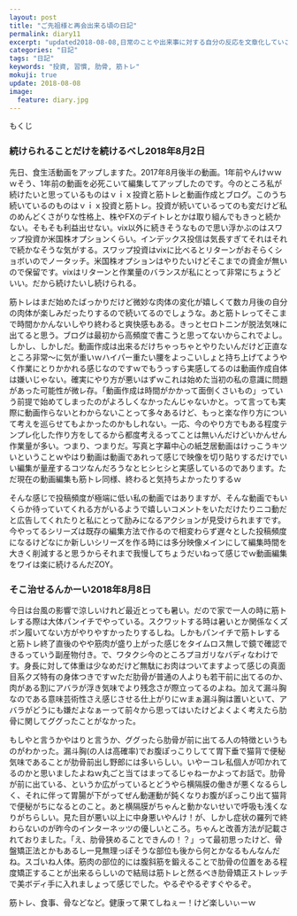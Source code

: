 ```yaml
---
layout: post
title: "ご先祖様と再会出来る頃の日記"
permalink: diary11
excerpt: "updated2018-08-08,日常のことや出来事に対する自分の反応を文章化していこうのコーナーです。特にテーマも設けずにつらつらと書いていくとっても楽しいコーナーです。見る人にとって楽しいコーナーかどうかは定かではありませんよー"
categories: "日記"
tags: "日記"
keywords: "投資, 習慣, 肋骨, 筋トレ"
mokuji: true
update: 2018-08-08
image:
  feature: diary.jpg
---
```


<div id="mokuji"><span>もくじ</span></div>

### 続けられることだけを続けるべし2018年8月2日

先日、食生活動画をアップしますた。2017年8月後半の動画。1年前やんけｗｗｗそう、1年前の動画を必死こいて編集してアップしたのです。今のところ私が続けたいと思っているものはｖｉｘ投資と筋トレと動画作成とブログ。このうち続いているのものはｖｉｘ投資と筋トレ。投資が続いているってのも変だけど私のめんどくさがりな性格上、株やFXのデイトレとかは取り組んでもきっと続かない。そもそも利益出せない。vix以外に続きそうなもので思い浮かぶのはスワップ投資か米国株オプションくらい。インデックス投信は気長すぎてそれはそれで続かなそうな気がする。スワップ投資はvixに比べるとリターンがおそらくショボいのでノータッチ。米国株オプションはやりたいけどそこまでの資金が無いので保留です。vixはリターンと作業量のバランスが私にとって非常にちょうどいい。だから続けたいし続けられる。

筋トレはまだ始めたばっかりだけど微妙な肉体の変化が嬉しくて数カ月後の自分の肉体が楽しみだったりするので続いてるのでしょうな。あと筋トレってそこまで時間かかんないしやり終わると爽快感もある。きっとセロトニンが脱法気味に出てると思う。ブログは最初から高頻度で書こうと思ってないからこれでよし。しかし、しかしだ。動画作成は出来るだけちゃっちゃとやりたいんだけど正直なところ非常〜に気が重いｗハイパー重たい腰をよっこいしょと持ち上げてようやく作業にとりかかれる感じなのですｗでもうっすら実感してるのは動画作成自体は嫌いじゃない。確実にやり方が悪いはずｗこれは始めた当初の私の意識に問題があった可能性が微レ存。「動画作成は時間がかかって面倒くさいもの」っていう前提で始めてしまったのがよろしくなかったんじゃないかと。って言っても実際に動画作らないとわからないことって多々あるけど、もっと楽な作り方について考えを巡らせてもよかったのかもしれない。一応、今のやり方でもある程度テンプレ化した作り方をしてるから都度考えるってことは無いんだけどいかんせん作業量が多い。つまり、つまりだ。写真と字幕中心の紙芝居動画はけっこうキツいということｗやはり動画は動画であれって感じで映像を切り貼りするだけでいい編集が量産するコツなんだろうなとヒシヒシと実感しているのであります。ただ現在の動画編集も筋トレ同様、終わると気持ちよかったりするｗ

そんな感じで投稿頻度が極端に低い私の動画ではありますが、そんな動画でもいくらか待っていてくれる方がいるようで嬉しいコメントをいただけたりニコ動だと広告してくれたりと私にとって励みになるアクションが見受けられますです。今やってるシリーズは既存の編集方法で作るので相変わらず遅々とした投稿頻度になるけどなにか新しいシリーズを作る時には多分映像メインにして編集時間を大きく削減すると思うからそれまで我慢してちょうだいねって感じでｗ動画編集をワイは楽に続けるんだZOY。

### そこ治せるんかーい2018年8月8日

今日は台風の影響で涼しいけれど最近とっても暑い。だので家で一人の時に筋トレする際は大体パンイチでやっている。スクワットする時は暑いとか関係なくズボン履いてない方がやりやすかったりするしね。しかもパンイチで筋トレすると筋トレ終了直後のやや筋肉が盛り上がった感じをタイムロス無しで鏡で確認できるっていう副産物付き。で、ワタクシ今のところプヨガリなバディなわけです。身長に対して体重は少なめだけど無駄にお肉はついてますよって感じの真面目系クズ特有の身体つきですｗただ肋骨が普通の人よりも若干前に出てるのか、肉がある割にアバラが浮き気味でより残念さが際立ってるのよね。加えて漏斗胸なのである意味芸術性さえ感じさせる仕上がりにｗまぁ漏斗胸は置いといて、アバラがどうにも嫌だよなぁーって前々から思ってはいたけどよくよく考えたら肋骨に関してググったことがなかった。

もしやと言うかやはりと言うか、ググったら肋骨が前に出てる人の特徴というものがわかった。漏斗胸(の人は高確率)でお腹ぽっこりしてて胃下垂で猫背で便秘気味であることが肋骨前出し野郎には多いらしい。いやーコレ私個人が叩かれてるのかと思いましたよねｗ丸ごと当てはまってるじゃねーかよってお話で。肋骨が前に出ている、というか広がっているとどうやら横隔膜の働きが悪くなるらしく、それに伴って胃腸が下がってぜん動運動が鈍くなりお腹がぽっこり出て猫背で便秘がちになるとのこと。あと横隔膜がちゃんと動かないせいで呼吸も浅くなりがちらしい。見た目が悪い以上に中身悪いやんけ！が、しかし症状の羅列で終わらないのが昨今のインターネッツの優しいところ。ちゃんと改善方法が記載されておりました。「え、肋骨狭めることできんの！？」って最初思ったけど、骨盤矯正法とかもあるし一見無理っぽそうな部位も後から何とかなるもんなんだね。スゴいね人体。筋肉の部位的には腹斜筋を鍛えることで肋骨の位置をある程度矯正することが出来るらしいので結局は筋トレと然るべき肋骨矯正ストレッチで美ボディ手に入れましょって感じでした。やるぞやるぞすぐやるぞ。

筋トレ、食事、骨などなど。健康って果てしねぇー！けど楽しいぃーｗ